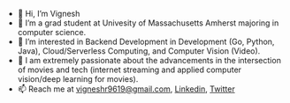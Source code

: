 - 👋 Hi, I’m Vignesh
- 🌱 I’m a grad student at Univesity of Massachusetts Amherst majoring in computer science.
- 👀 I’m interested in Backend Development in Development (Go, Python, Java), Cloud/Serverless Computing, and Computer Vision (Video).
- 💞️ I am extremely passionate about the advancements in the intersection of movies and tech (internet streaming and applied computer vision/deep learning for movies).
- 📫 Reach me at vigneshr9619@gmail.com, [Linkedin](https://www.linkedin.com/in/vignesh-radhakrishna-97b273117/), [Twitter](https://twitter.com/coolrv9619)

<!---
viggyr/viggyr is a ✨ special ✨ repository because its `README.md` (this file) appears on your GitHub profile.
You can click the Preview link to take a look at your changes.
--->
